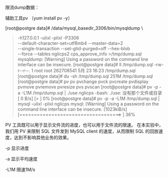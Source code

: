 限流dump数据：

辅助工具pv （yum install pv -y）

[root@postgre data]# /data/mysql_basedir_3306/bin/mysqldump \
> -h127.0.0.1 -ulixl -plixl -P3306 \
> --default-character-set=utf8mb4 --master-data=2 \
> --single-transaction --set-gtid-purged=off --hex-blob \
> --force --tables nglicps2 cps_approve_info >/tmp/dump.sql
> mysqldump: [Warning] Using a password on the command line interface can be insecure.
> [root@postgre data]# ll /tmp/dump.sql
> -rw-r--r--. 1 root root 262708541 5月  23 16:23 /tmp/dump.sql
> [root@postgre data]# du -sh /tmp/dump.sql
> 251M    /tmp/dump.sql
> [root@postgre data]# pv
> pv         pvchange   pvck       pvcreate   pvdisplay  pvmove     pvremove   pvresize   pvs        pvscan
> [root@postgre data]# pv -p -a -L1M /tmp/dump.sql | ./use nglicps
> -bash: ./use: 没有那个文件或目录
> [   0 B/s] [>                                                                                                     ]  0%
> [root@postgre data]# pv -p -a -L1M /tmp/dump.sql | mysql -ulixl -plixl  nglicps
> mysql: [Warning] Using a password on the command line interface can be insecure.
> [1023kiB/s] [===================================>                                                                 ] 36%

PV 工具既可以用于显示文件流的进度，也可以用于文件流的限速。 在本实验中，我们用 PV 来限制 SQL 文件发到 MySQL client 的速度，从而限制 SQL 的回放速 度，达到不影响其他业务的效果。



-p 显示进度

-a 显示平均速度

-L1M 限速1M/s